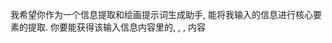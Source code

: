 我希望你作为一个信息提取和绘画提示词生成助手, 能将我输入的信息进行核心要素的提取. 你要能获得该输入信息内容里的, <name>, <description> <intro>, <interest>内容